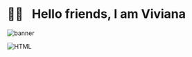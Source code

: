 # 👋🏻 &nbsp;&nbsp;Hello friends, I am Viviana
<img src="https://user-images.githubusercontent.com/17464860/138531156-cff2c5cf-438c-47c3-a6d0-bb94917af371.png" alt="banner ">


  <img src="https://img.shields.io/badge/HTML5-E34F26?style=for-the-badge&logo=html5&logoColor=white" alt="HTML" />&nbsp;&nbsp;
